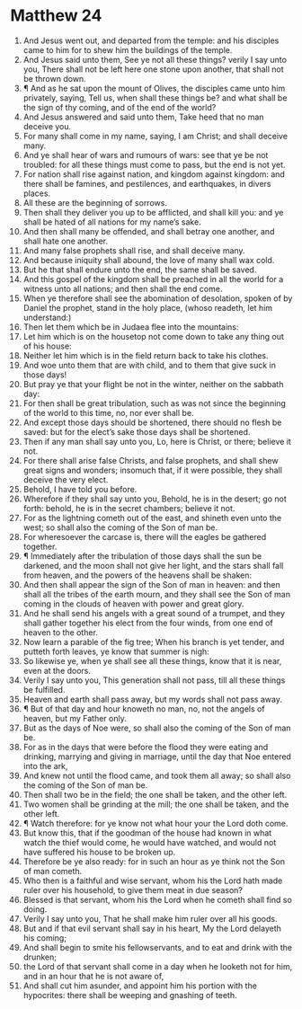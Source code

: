 ﻿# Matthew 24
1. And Jesus went out, and departed from the temple: and his disciples came to him for to shew him the buildings of the temple. 
2. And Jesus said unto them, See ye not all these things? verily I say unto you, There shall not be left here one stone upon another, that shall not be thrown down. 
3. ¶ And as he sat upon the mount of Olives, the disciples came unto him privately, saying, Tell us, when shall these things be? and what shall be the sign of thy coming, and of the end of the world? 
4. And Jesus answered and said unto them, Take heed that no man deceive you. 
5. For many shall come in my name, saying, I am Christ; and shall deceive many. 
6. And ye shall hear of wars and rumours of wars: see that ye be not troubled: for all these things must come to pass, but the end is not yet. 
7. For nation shall rise against nation, and kingdom against kingdom: and there shall be famines, and pestilences, and earthquakes, in divers places. 
8. All these are the beginning of sorrows. 
9. Then shall they deliver you up to be afflicted, and shall kill you: and ye shall be hated of all nations for my name’s sake. 
10. And then shall many be offended, and shall betray one another, and shall hate one another. 
11. And many false prophets shall rise, and shall deceive many. 
12. And because iniquity shall abound, the love of many shall wax cold. 
13. But he that shall endure unto the end, the same shall be saved. 
14. And this gospel of the kingdom shall be preached in all the world for a witness unto all nations; and then shall the end come. 
15. When ye therefore shall see the abomination of desolation, spoken of by Daniel the prophet, stand in the holy place, (whoso readeth, let him understand:) 
16. Then let them which be in Judaea flee into the mountains: 
17. Let him which is on the housetop not come down to take any thing out of his house: 
18. Neither let him which is in the field return back to take his clothes. 
19. And woe unto them that are with child, and to them that give suck in those days! 
20. But pray ye that your flight be not in the winter, neither on the sabbath day: 
21. For then shall be great tribulation, such as was not since the beginning of the world to this time, no, nor ever shall be. 
22. And except those days should be shortened, there should no flesh be saved: but for the elect’s sake those days shall be shortened. 
23. Then if any man shall say unto you, Lo, here is Christ, or there; believe it not. 
24. For there shall arise false Christs, and false prophets, and shall shew great signs and wonders; insomuch that, if it were possible, they shall deceive the very elect. 
25. Behold, I have told you before. 
26. Wherefore if they shall say unto you, Behold, he is in the desert; go not forth: behold, he is in the secret chambers; believe it not. 
27. For as the lightning cometh out of the east, and shineth even unto the west; so shall also the coming of the Son of man be. 
28. For wheresoever the carcase is, there will the eagles be gathered together. 
29. ¶ Immediately after the tribulation of those days shall the sun be darkened, and the moon shall not give her light, and the stars shall fall from heaven, and the powers of the heavens shall be shaken: 
30. And then shall appear the sign of the Son of man in heaven: and then shall all the tribes of the earth mourn, and they shall see the Son of man coming in the clouds of heaven with power and great glory. 
31. And he shall send his angels with a great sound of a trumpet, and they shall gather together his elect from the four winds, from one end of heaven to the other. 
32. Now learn a parable of the fig tree; When his branch is yet tender, and putteth forth leaves, ye know that summer is nigh: 
33. So likewise ye, when ye shall see all these things, know that it is near, even at the doors. 
34. Verily I say unto you, This generation shall not pass, till all these things be fulfilled. 
35. Heaven and earth shall pass away, but my words shall not pass away. 
36. ¶ But of that day and hour knoweth no man, no, not the angels of heaven, but my Father only. 
37. But as the days of Noe were, so shall also the coming of the Son of man be. 
38. For as in the days that were before the flood they were eating and drinking, marrying and giving in marriage, until the day that Noe entered into the ark, 
39. And knew not until the flood came, and took them all away; so shall also the coming of the Son of man be. 
40. Then shall two be in the field; the one shall be taken, and the other left. 
41. Two women shall be grinding at the mill; the one shall be taken, and the other left. 
42. ¶ Watch therefore: for ye know not what hour your the Lord doth come. 
43. But know this, that if the goodman of the house had known in what watch the thief would come, he would have watched, and would not have suffered his house to be broken up. 
44. Therefore be ye also ready: for in such an hour as ye think not the Son of man cometh. 
45. Who then is a faithful and wise servant, whom his the Lord hath made ruler over his household, to give them meat in due season? 
46. Blessed is that servant, whom his the Lord when he cometh shall find so doing. 
47. Verily I say unto you, That he shall make him ruler over all his goods. 
48. But and if that evil servant shall say in his heart, My the Lord delayeth his coming; 
49. And shall begin to smite his fellowservants, and to eat and drink with the drunken; 
50. the Lord of that servant shall come in a day when he looketh not for him, and in an hour that he is not aware of, 
51. And shall cut him asunder, and appoint him his portion with the hypocrites: there shall be weeping and gnashing of teeth. 
